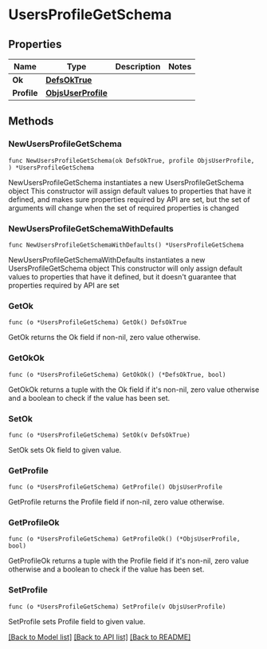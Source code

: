 # UsersProfileGetSchema

## Properties

Name | Type | Description | Notes
------------ | ------------- | ------------- | -------------
**Ok** | [**DefsOkTrue**](DefsOkTrue.md) |  | 
**Profile** | [**ObjsUserProfile**](ObjsUserProfile.md) |  | 

## Methods

### NewUsersProfileGetSchema

`func NewUsersProfileGetSchema(ok DefsOkTrue, profile ObjsUserProfile, ) *UsersProfileGetSchema`

NewUsersProfileGetSchema instantiates a new UsersProfileGetSchema object
This constructor will assign default values to properties that have it defined,
and makes sure properties required by API are set, but the set of arguments
will change when the set of required properties is changed

### NewUsersProfileGetSchemaWithDefaults

`func NewUsersProfileGetSchemaWithDefaults() *UsersProfileGetSchema`

NewUsersProfileGetSchemaWithDefaults instantiates a new UsersProfileGetSchema object
This constructor will only assign default values to properties that have it defined,
but it doesn't guarantee that properties required by API are set

### GetOk

`func (o *UsersProfileGetSchema) GetOk() DefsOkTrue`

GetOk returns the Ok field if non-nil, zero value otherwise.

### GetOkOk

`func (o *UsersProfileGetSchema) GetOkOk() (*DefsOkTrue, bool)`

GetOkOk returns a tuple with the Ok field if it's non-nil, zero value otherwise
and a boolean to check if the value has been set.

### SetOk

`func (o *UsersProfileGetSchema) SetOk(v DefsOkTrue)`

SetOk sets Ok field to given value.


### GetProfile

`func (o *UsersProfileGetSchema) GetProfile() ObjsUserProfile`

GetProfile returns the Profile field if non-nil, zero value otherwise.

### GetProfileOk

`func (o *UsersProfileGetSchema) GetProfileOk() (*ObjsUserProfile, bool)`

GetProfileOk returns a tuple with the Profile field if it's non-nil, zero value otherwise
and a boolean to check if the value has been set.

### SetProfile

`func (o *UsersProfileGetSchema) SetProfile(v ObjsUserProfile)`

SetProfile sets Profile field to given value.



[[Back to Model list]](../README.md#documentation-for-models) [[Back to API list]](../README.md#documentation-for-api-endpoints) [[Back to README]](../README.md)


